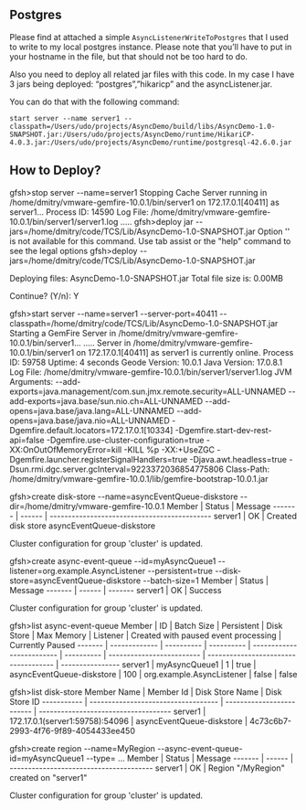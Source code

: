 
## Postgres
Please find at attached a simple `AsyncListenerWriteToPostgres` that I used to write to my local postgres instance.
Please note that you’ll have to put in your hostname in the file, but that should not be too hard to do.

Also you need to deploy all related jar files with this code. In my case I have 3 jars being deployed: “postgres”,”hikaricp” and the asyncListener.jar.

You can do that with the following command:
```
start server --name server1 --classpath=/Users/udo/projects/AsyncDemo/build/libs/AsyncDemo-1.0-SNAPSHOT.jar:/Users/udo/projects/AsyncDemo/runtime/HikariCP-4.0.3.jar:/Users/udo/projects/AsyncDemo/runtime/postgresql-42.6.0.jar
```

## How to Deploy?
gfsh>stop server --name=server1
Stopping Cache Server running in /home/dmitry/vmware-gemfire-10.0.1/bin/server1 on 172.17.0.1[40411] as server1...
Process ID: 14590
Log File: /home/dmitry/vmware-gemfire-10.0.1/bin/server1/server1.log
.....
gfsh>deploy jar --jars=/home/dmitry/code/TCS/Lib/AsyncDemo-1.0-SNAPSHOT.jar
Option '' is not available for this command. Use tab assist or the "help" command to see the legal options
gfsh>deploy --jars=/home/dmitry/code/TCS/Lib/AsyncDemo-1.0-SNAPSHOT.jar

Deploying files: AsyncDemo-1.0-SNAPSHOT.jar
Total file size is: 0.00MB

Continue?  (Y/n): Y                 
                   
gfsh>start server --name=server1 --server-port=40411 --classpath=/home/dmitry/code/TCS/Lib/AsyncDemo-1.0-SNAPSHOT.jar
Starting a GemFire Server in /home/dmitry/vmware-gemfire-10.0.1/bin/server1...
.....
Server in /home/dmitry/vmware-gemfire-10.0.1/bin/server1 on 172.17.0.1[40411] as server1 is currently online.
Process ID: 59758
Uptime: 4 seconds
Geode Version: 10.0.1
Java Version: 17.0.8.1
Log File: /home/dmitry/vmware-gemfire-10.0.1/bin/server1/server1.log
JVM Arguments: --add-exports=java.management/com.sun.jmx.remote.security=ALL-UNNAMED --add-exports=java.base/sun.nio.ch=ALL-UNNAMED --add-opens=java.base/java.lang=ALL-UNNAMED --add-opens=java.base/java.nio=ALL-UNNAMED -Dgemfire.default.locators=172.17.0.1[10334] -Dgemfire.start-dev-rest-api=false -Dgemfire.use-cluster-configuration=true -XX:OnOutOfMemoryError=kill -KILL %p -XX:+UseZGC -Dgemfire.launcher.registerSignalHandlers=true -Djava.awt.headless=true -Dsun.rmi.dgc.server.gcInterval=9223372036854775806
Class-Path: /home/dmitry/vmware-gemfire-10.0.1/lib/gemfire-bootstrap-10.0.1.jar


gfsh>create disk-store --name=asyncEventQueue-diskstore --dir=/home/dmitry/vmware-gemfire-10.0.1
Member  | Status | Message
------- | ------ | --------------------------------------------
server1 | OK     | Created disk store asyncEventQueue-diskstore

Cluster configuration for group 'cluster' is updated.


gfsh>create async-event-queue --id=myAsyncQueue1 --listener=org.example.AsyncListener --persistent=true --disk-store=asyncEventQueue-diskstore --batch-size=1
Member  | Status | Message
------- | ------ | -------
server1 | OK     | Success

Cluster configuration for group 'cluster' is updated.

gfsh>list async-event-queue
Member  |      ID       | Batch Size | Persistent |        Disk Store         | Max Memory |         Listener          | Created with paused event processing | Currently Paused
------- | ------------- | ---------- | ---------- | ------------------------- | ---------- | ------------------------- | ------------------------------------ | ----------------
server1 | myAsyncQueue1 | 1        | true       | asyncEventQueue-diskstore | 100        | org.example.AsyncListener | false                                | false

gfsh>list disk-store
Member Name |              Member Id              |      Disk Store Name      | Disk Store ID
----------- | ----------------------------------- | ------------------------- | ------------------------------------
server1     | 172.17.0.1(server1:59758)<v3>:54096 | asyncEventQueue-diskstore | 4c73c6b7-2993-4f76-9f89-4054433ee450

gfsh>create region --name=MyRegion --async-event-queue-id=myAsyncQueue1 --type= …
Member  | Status | Message
------- | ------ | ---------------------------------------
server1 | OK     | Region "/MyRegion" created on "server1"

Cluster configuration for group 'cluster' is updated.


